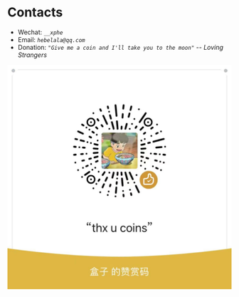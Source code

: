 # Contacts

* Wechat: *`__xphe`*
* Email: *`hebelala@qq.com`*
* Donation: *`"Give me a coin and I'll take you to the moon"`* *-- Loving Strangers*

![donation](_media/donation.jpg ':size=400')
